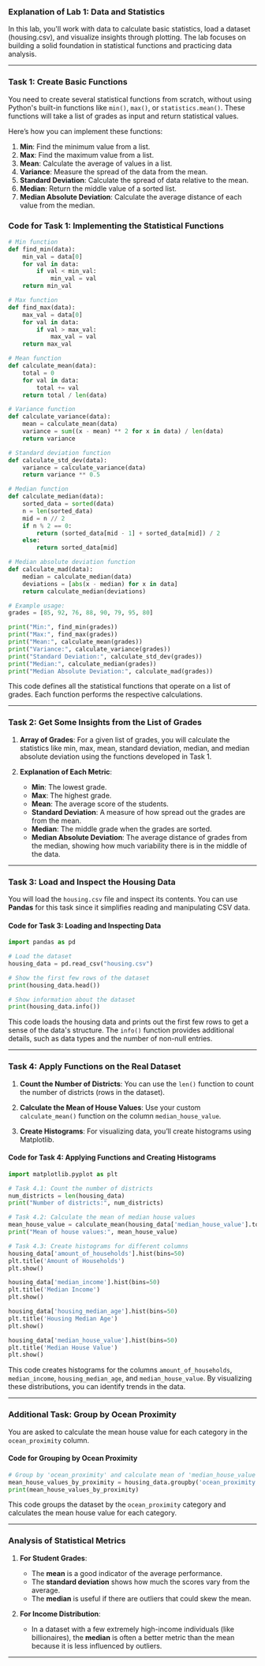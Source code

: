 ### Explanation of Lab 1: Data and Statistics

In this lab, you'll work with data to calculate basic statistics, load a dataset (housing.csv), and visualize insights through plotting. The lab focuses on building a solid foundation in statistical functions and practicing data analysis.

---

### **Task 1: Create Basic Functions**

You need to create several statistical functions from scratch, without using Python's built-in functions like `min()`, `max()`, or `statistics.mean()`. These functions will take a list of grades as input and return statistical values.

Here’s how you can implement these functions:

1. **Min**: Find the minimum value from a list.
2. **Max**: Find the maximum value from a list.
3. **Mean**: Calculate the average of values in a list.
4. **Variance**: Measure the spread of the data from the mean.
5. **Standard Deviation**: Calculate the spread of data relative to the mean.
6. **Median**: Return the middle value of a sorted list.
7. **Median Absolute Deviation**: Calculate the average distance of each value from the median.

### Code for Task 1: Implementing the Statistical Functions

```python
# Min function
def find_min(data):
    min_val = data[0]
    for val in data:
        if val < min_val:
            min_val = val
    return min_val

# Max function
def find_max(data):
    max_val = data[0]
    for val in data:
        if val > max_val:
            max_val = val
    return max_val

# Mean function
def calculate_mean(data):
    total = 0
    for val in data:
        total += val
    return total / len(data)

# Variance function
def calculate_variance(data):
    mean = calculate_mean(data)
    variance = sum((x - mean) ** 2 for x in data) / len(data)
    return variance

# Standard deviation function
def calculate_std_dev(data):
    variance = calculate_variance(data)
    return variance ** 0.5

# Median function
def calculate_median(data):
    sorted_data = sorted(data)
    n = len(sorted_data)
    mid = n // 2
    if n % 2 == 0:
        return (sorted_data[mid - 1] + sorted_data[mid]) / 2
    else:
        return sorted_data[mid]

# Median absolute deviation function
def calculate_mad(data):
    median = calculate_median(data)
    deviations = [abs(x - median) for x in data]
    return calculate_median(deviations)

# Example usage:
grades = [85, 92, 76, 88, 90, 79, 95, 80]

print("Min:", find_min(grades))
print("Max:", find_max(grades))
print("Mean:", calculate_mean(grades))
print("Variance:", calculate_variance(grades))
print("Standard Deviation:", calculate_std_dev(grades))
print("Median:", calculate_median(grades))
print("Median Absolute Deviation:", calculate_mad(grades))
```

This code defines all the statistical functions that operate on a list of grades. Each function performs the respective calculations.

---

### **Task 2: Get Some Insights from the List of Grades**

1. **Array of Grades**: For a given list of grades, you will calculate the statistics like min, max, mean, standard deviation, median, and median absolute deviation using the functions developed in Task 1.

2. **Explanation of Each Metric**:
   - **Min**: The lowest grade.
   - **Max**: The highest grade.
   - **Mean**: The average score of the students.
   - **Standard Deviation**: A measure of how spread out the grades are from the mean.
   - **Median**: The middle grade when the grades are sorted.
   - **Median Absolute Deviation**: The average distance of grades from the median, showing how much variability there is in the middle of the data.

---

### **Task 3: Load and Inspect the Housing Data**

You will load the `housing.csv` file and inspect its contents. You can use **Pandas** for this task since it simplifies reading and manipulating CSV data.

#### Code for Task 3: Loading and Inspecting Data

```python
import pandas as pd

# Load the dataset
housing_data = pd.read_csv("housing.csv")

# Show the first few rows of the dataset
print(housing_data.head())

# Show information about the dataset
print(housing_data.info())
```

This code loads the housing data and prints out the first few rows to get a sense of the data's structure. The `info()` function provides additional details, such as data types and the number of non-null entries.

---

### **Task 4: Apply Functions on the Real Dataset**

1. **Count the Number of Districts**: You can use the `len()` function to count the number of districts (rows in the dataset).

2. **Calculate the Mean of House Values**: Use your custom `calculate_mean()` function on the column `median_house_value`.

3. **Create Histograms**: For visualizing data, you’ll create histograms using Matplotlib.

#### Code for Task 4: Applying Functions and Creating Histograms

```python
import matplotlib.pyplot as plt

# Task 4.1: Count the number of districts
num_districts = len(housing_data)
print("Number of districts:", num_districts)

# Task 4.2: Calculate the mean of median house values
mean_house_value = calculate_mean(housing_data['median_house_value'].tolist())
print("Mean of house values:", mean_house_value)

# Task 4.3: Create histograms for different columns
housing_data['amount_of_households'].hist(bins=50)
plt.title('Amount of Households')
plt.show()

housing_data['median_income'].hist(bins=50)
plt.title('Median Income')
plt.show()

housing_data['housing_median_age'].hist(bins=50)
plt.title('Housing Median Age')
plt.show()

housing_data['median_house_value'].hist(bins=50)
plt.title('Median House Value')
plt.show()
```

This code creates histograms for the columns `amount_of_households`, `median_income`, `housing_median_age`, and `median_house_value`. By visualizing these distributions, you can identify trends in the data.

---

### **Additional Task: Group by Ocean Proximity**

You are asked to calculate the mean house value for each category in the `ocean_proximity` column.

#### Code for Grouping by Ocean Proximity

```python
# Group by 'ocean_proximity' and calculate mean of 'median_house_value'
mean_house_values_by_proximity = housing_data.groupby('ocean_proximity')['median_house_value'].mean()
print(mean_house_values_by_proximity)
```

This code groups the dataset by the `ocean_proximity` category and calculates the mean house value for each category.

---

### **Analysis of Statistical Metrics**

1. **For Student Grades**:
   - The **mean** is a good indicator of the average performance.
   - The **standard deviation** shows how much the scores vary from the average.
   - The **median** is useful if there are outliers that could skew the mean.

2. **For Income Distribution**:
   - In a dataset with a few extremely high-income individuals (like billionaires), the **median** is often a better metric than the mean because it is less influenced by outliers.

---